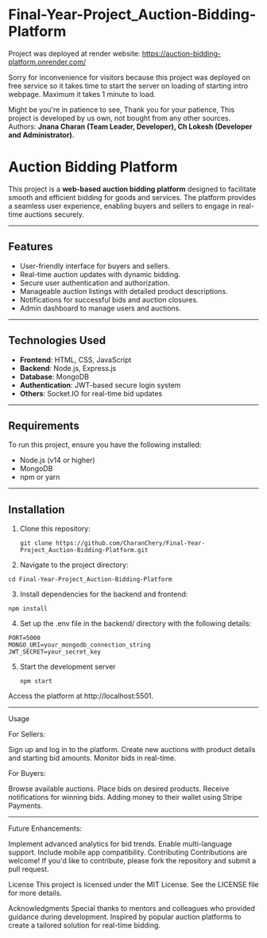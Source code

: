 # Final-Year-Project_Auction-Bidding-Platform

Project was deployed at render website: https://auction-bidding-platform.onrender.com/

Sorry for inconvenience for visitors because this project was deployed on free service so it takes time to start the server on loading of starting intro webpage.
Maximum it takes 1 minute to load.

Might be you're in patience to see, Thank you for your patience, This project is developed by us own, not bought from any other sources.
Authors: **Jnana Charan (Team Leader, Developer),
         Ch Lokesh (Developer and Administrator).**


# Auction Bidding Platform

This project is a **web-based auction bidding platform** designed to facilitate smooth and efficient bidding for goods and services. The platform provides a seamless user experience, enabling buyers and sellers to engage in real-time auctions securely.

---

## Features

- User-friendly interface for buyers and sellers.
- Real-time auction updates with dynamic bidding.
- Secure user authentication and authorization.
- Manageable auction listings with detailed product descriptions.
- Notifications for successful bids and auction closures.
- Admin dashboard to manage users and auctions.

---

## Technologies Used

- **Frontend**: HTML, CSS, JavaScript
- **Backend**: Node.js, Express.js
- **Database**: MongoDB
- **Authentication**: JWT-based secure login system
- **Others**: Socket.IO for real-time bid updates

---

## Requirements

To run this project, ensure you have the following installed:

- Node.js (v14 or higher)
- MongoDB
- npm or yarn

---

## Installation

1. Clone this repository:

   ```
   git clone https://github.com/CharanChery/Final-Year-Project_Auction-Bidding-Platform.git
   ```
2. Navigate to the project directory:

```
cd Final-Year-Project_Auction-Bidding-Platform
```

3. Install dependencies for the backend and frontend:
```
npm install
```
4. Set up the .env file in the backend/ directory with the following details:
```
PORT=5000
MONGO_URI=your_mongodb_connection_string
JWT_SECRET=your_secret_key
```
5. Start the development server
   ```
   npm start
   ```
Access the platform at http://localhost:5501.

---

Usage

For Sellers:

Sign up and log in to the platform.
Create new auctions with product details and starting bid amounts.
Monitor bids in real-time.

For Buyers:

Browse available auctions.
Place bids on desired products.
Receive notifications for winning bids.
Adding money to their wallet using Stripe Payments.

---

Future Enhancements:

Implement advanced analytics for bid trends.
Enable multi-language support.
Include mobile app compatibility.
Contributing
Contributions are welcome! If you'd like to contribute, please fork the repository and submit a pull request.

License
This project is licensed under the MIT License. See the LICENSE file for more details.

Acknowledgments
Special thanks to mentors and colleagues who provided guidance during development.
Inspired by popular auction platforms to create a tailored solution for real-time bidding.
